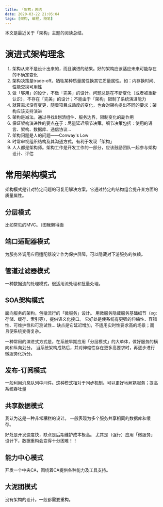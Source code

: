 ```yaml
---
title: 「架构」总结
date: 2020-03-22 21:05:04
tags: [架构, 编程, 随笔]
---
```


本文是最近关于「架构」主题的阅读总结。

<!-- more -->

# 演进式架构理念
1. 架构从来不是设计出来的，而且演进的结果。好的架构应该适应未来可能存在的不确定变化
2. 架构决策是trade-off。牺牲某种质量属性换其它质量属性。如：内存换时间、性能交换可用性
3. 做「够用」的设计，不做「完美」的设计。问题总是在不断变化（或者被重新认识），不存在「完美」的设计；不能由于「架构」限制了系统演进能力
4. 就算需求没有变更，随着项目成熟度的变化，也会对架构提出不同的要求；架构应该支持演进
5. 架构是减法。通过寻找&划清组件、服务边界，限制变化的副作用
6. 保证架构演进性的要点在于：尽量延迟细节决策。细节决策包括：使用的语言、架构、数据库、通信协议...
7. 架构问题是人的问题——Conway's Low
8. 时常审视组织结构及其沟通方式，有利于发现「架构」
9. 人人都是架构师。架构工作是开发工作的一部分，应该鼓励团队一起参与架构设计、评估


# 常用架构模式
架构模式是针对特定问题的可复用解决方案，它通过特定的结构组合提升某方面的质量属性。

## 分层模式

比如常见的MVC。（图我懒得画

## 端口适配器模式

为服务外调用应用适配器设计作为保护屏障，可以隐藏对下游服务的依赖。

## 管道过滤器模式

一种数据流的处理模式，很适用流处理和批量处理。

## SOA架构模式

面向服务的架构，包括流行的「微服务」设计。
用微服务隐藏服务基础细节（eg: 存储、缓存、索引等），提供语义化接口。
它好处是使系统有更强的伸缩性、容错性、可维护性和可测试性... 
缺点是它延迟增加，不适用实时性要求高的场景；而且便系统变得复杂。

一种常用的演进式方式是，在系统早期应用「分层模式」的大单体，做好服务的横向和纵向划分。
当系统架构成熟后，并对伸缩性存在更多高要求时，再逐步进行微服务化拆分。

## 发布-订阅模式

一般利用消息队列中间件。这种模式相对于同步机制，可以更好地解耦服务；提高系统吞吐量

## 共享数据模式

我认为这是一种非常糟糕的设计。
一般表现为多个服务共享相同的数据库和缓存。

好处是开发速度快，缺点是后期维护成本极高。
尤其是（强行）应用「微服务」设计下，数据重构会变得十分困难！！

## 能力中心模式

开发一个中央CA，围绕着CA提供各种能力及工具支持。

## 大泥团模式

没有架构的设计，一般都需要重构。

